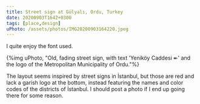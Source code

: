 ```yaml
---
title: Street sign at Gülyalı, Ordu, Turkey
date: 20200903T1642+0300
tags: [place,design]
uPhoto: /assets/photos/IMG20200903164220.jpeg
---
```


I quite enjoy the font used.

<!-- endexcerpt -->

{%img uPhoto, 
  "Old, fading street sign, with text 'Yeniköy Caddesi ↞' and the logo of the Metropolitan Municipality of Ordu."%}

The layout seems inspired by street signs in İstanbul, but those are red and lack a garish logo at the bottom, instead featuring the names and color codes of the districts of İstanbul. I should post a photo if I end up going there for some reason.

